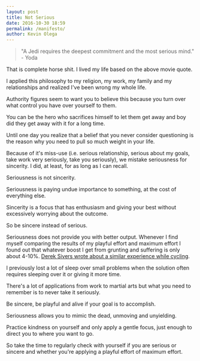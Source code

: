 ```yaml
---
layout: post
title: Not Serious
date: 2016-10-30 18:59
permalink: /manifesto/
author: Kevin Olega
---
```


>"A Jedi requires the deepest commitment and the most serious mind." - Yoda

That is complete horse shit. I lived my life based on the above movie quote.

I applied this philosophy to my religion, my work, my family and my relationships and realized I've been wrong my whole life.

Authority figures seem to want you to believe this because you turn over what control you have over yourself to them.

You can be the hero who sacrifices himself to let them get away and boy did they get away with it for a long time.

Until one day you realize that a belief that you never consider questioning is the reason why you need to pull so much weight in your life.

Because of it's miss-use (i.e. serious relationship, serious about my goals, take work very seriously, take you seriously), we mistake seriousness for sincerity. I did, at least, for as long as I can recall.

Seriousness is not sincerity.

Seriousness is paying undue importance to something, at the cost of everything else.

Sincerity is a focus that has enthusiasm and giving your best without excessively worrying about the outcome.

So be sincere instead of serious.

Seriousness does not provide you with better output. Whenever I find myself comparing the results of my playful effort and maximum effort I found out that whatever boost I get from grunting and suffering is only about 4-10%. [Derek Sivers wrote about a similar experience while cycling](https://sivers.org/relax).

I previously lost a lot of sleep over small problems when the solution often requires sleeping over it or giving it more time.

There's a lot of applications from work to martial arts but what you need to remember is to never take it seriously.

Be sincere, be playful and alive if your goal is to accomplish.

Seriousness allows you to mimic the dead, unmoving and unyielding.

Practice kindness on yourself and only apply a gentle focus, just enough to direct you to where you want to go.

So take the time to regularly check with yourself if you are serious or sincere and whether you're applying a playful effort of maximum effort.
